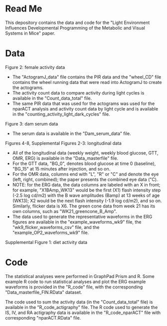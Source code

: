 # Read Me
This depository contains the data and code for the "Light Environment Influences Developmental Programming of the Metabolic and Visual Systems in Mice" paper. 

# Data

Figure 2: female activity data 
- The "ActogramJ_data" file contains the PIR data and the "wheel_CD" file contains the wheel running data that were read into ActogramJ to create the actograms. 
- The activity count data to compare activity during light cycles is available in the "Count_data_total" file.
- The same PIR data that was used for the actograms was used for the nparACT analysis and activity count data by light cycle and is available in the "counting_activity_light_dark_cycles" file. 

Figure 3: dam serum data
- The serum data is available in the "Dam_serum_data" file.

Figures 4-8, Supplemental Figures 2-3: longitudinal data
- All of the longitudinal data (weekly weight, weekly blood glucose, GTT, OMR, ERG) is available in the "Data_masterfile" file.
- For the GTT data, "BG_0", denotes blood glucose at time 0 (baseline), "BG_15" at 15 minutes after injection, and so on. 
- For the OMR data, columns end with "L", "R" or "C" and denote the eye (left, right, combined); the paper presents the combined eye data ("C).
- NOTE: for the ERG data, the data columns are labeled with an X in front; for example, "X1BAmp_WK13" would be the first (X1) flash intensity step (-2.5 log cd/m2) with the B wave amplitudes (Bamp) at 13 weeks of age (WK13); X2 would be the next flash intensity (-1.9 log cd/m2), and so on. Similarly, flicker data is X6. The green cone data from week 21 has its own columns, such as "WK21_greencone_B_Amp". 
- The data used to generate the representative waveforms in the ERG figures are available in the "example_waveforms_wk9" file, the "wk9_flicker_waveforms_csv" file, and the "example_OP2_waveforms_wk9" file.

Supplemental Figure 1: diet activity data

# Code

The statistical analyses were performed in GraphPad Prism and R. Some example R code to run statistical analyses and plot the ERG example waveforms is provided in the "R_code" file, with the corresponding "Data_masterfile_FIN.RData" dataset. 

The code used to sum the activity data (in the "Count_data_total" file) is available in the "R_code_actigraphy" file. The R code used to generate the IS, IV, and RA actigraphy data is available in the "R_code_nparACT" file with corresponding "nparACT.RData" file. 
